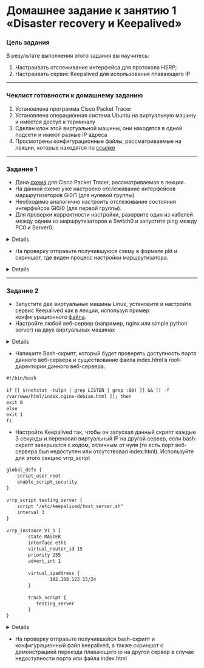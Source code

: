 # Домашнее задание к занятию 1 «Disaster recovery и Keepalived»

### Цель задания
В результате выполнения этого задания вы научитесь:
1. Настраивать отслеживание интерфейса для протокола HSRP;
2. Настраивать сервис Keepalived для использования плавающего IP

------

### Чеклист готовности к домашнему заданию

1. Установлена программа Cisco Packet Tracer
2. Установлена операционная система Ubuntu на виртуальную машину и имеется доступ к терминалу
3. Сделан клон этой виртуальной машины, они находятся в одной подсети и имеют разные IP адреса
4. Просмотрены конфигурационные файлы, рассматриваемые на лекции, которые находятся по [ссылке](1/)


------


### Задание 1
- Дана [схема](1/hsrp_advanced.pkt) для Cisco Packet Tracer, рассматриваемая в лекции.
- На данной схеме уже настроено отслеживание интерфейсов маршрутизаторов Gi0/1 (для нулевой группы)
- Необходимо аналогично настроить отслеживание состояния интерфейсов Gi0/0 (для первой группы).
- Для проверки корректности настройки, разорвите один из кабелей между одним из маршрутизаторов и Switch0 и запустите ping между PC0 и Server0.

<details>

![Screnshot](https://github.com/vladshvetsov/MyNetology/blob/main/JPG/sflt-homeworks/sflt-01/1.jpg)

</details>

- На проверку отправьте получившуюся схему в формате pkt и скриншот, где виден процесс настройки маршрутизатора.

<details>

![Схема в формате pkt](https://github.com/vladshvetsov/MyNetology/blob/main/JPG/sflt-homeworks/sflt-01/hsrp_advanced.pkt)


![Screnshot](https://github.com/vladshvetsov/MyNetology/blob/main/JPG/sflt-homeworks/sflt-01/2.jpg)

![Screnshot](https://github.com/vladshvetsov/MyNetology/blob/main/JPG/sflt-homeworks/sflt-01/3.jpeg)

</details>

------


### Задание 2
- Запустите две виртуальные машины Linux, установите и настройте сервис Keepalived как в лекции, используя пример конфигурационного [файла](1/keepalived-simple.conf).
- Настройте любой веб-сервер (например, nginx или simple python server) на двух виртуальных машинах

<details>

![Screnshot](https://github.com/vladshvetsov/MyNetology/blob/main/JPG/sflt-homeworks/sflt-01/2.0.jpeg)
![Screnshot](https://github.com/vladshvetsov/MyNetology/blob/main/JPG/sflt-homeworks/sflt-01/2.01.jpeg)

</details>

- Напишите Bash-скрипт, который будет проверять доступность порта данного веб-сервера и существование файла index.html в root-директории данного веб-сервера.

```
#!/bin/bash

if [[ $(netstat -tulpn | grep LISTEN | grep :80) ]] && [[ -f /var/www/html/index.nginx-debian.html ]]; then
exit 0
else
exit 1
fi
```

- Настройте Keepalived так, чтобы он запускал данный скрипт каждые 3 секунды и переносил виртуальный IP на другой сервер, если bash-скрипт завершался с кодом, отличным от нуля (то есть порт веб-сервера был недоступен или отсутствовал index.html). Используйте для этого секцию vrrp_script

```
global_defs {
    script_user root
    enable_script_security
}

vrrp_script testing_server {
    script "/etc/keepalived/test_server.sh"
    interval 3
}

vrrp_instance VI_1 {
        state MASTER
        interface eth1
        virtual_router_id 15
        priority 255
        advert_int 1

        virtual_ipaddress {
                192.168.123.15/24
        }

        track_script {
           testing_server
        }
}
```


<details>

![Screnshot](https://github.com/vladshvetsov/MyNetology/blob/main/JPG/sflt-homeworks/sflt-01/2.1.jpeg)
![Screnshot](https://github.com/vladshvetsov/MyNetology/blob/main/JPG/sflt-homeworks/sflt-01/2.2.jpeg)



</details>

- На проверку отправьте получившейся bash-скрипт и конфигурационный файл keepalived, а также скриншот с демонстрацией переезда плавающего ip на другой сервер в случае недоступности порта или файла index.html

